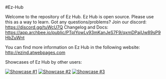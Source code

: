 #Ez-Hub

Welcome to the repository of Ez Hub. Ez Hub is open source. Please use this as a way to learn.
Got any questions/problems?
Join our discord: https://discord.gg/tuWcU7Q
Changelog and Docs: https://app.archbee.io/public/PTplYowLy93mKanJeS7F9/qxmDPajUw89sP9HbZuWnt

You can find more information on Ez Hub in the following website:
http://ezind.atwebpages.com

Showcases of Ez Hub by other users:

[![Showcase #1](http://img.youtube.com/vi/uKDxKKKSr1c/0.jpg)](http://www.youtube.com/watch?v=uKDxKKKSr1c "Video Title")
[![Showcase #2](http://img.youtube.com/vi/l9PhPh3yjYo/0.jpg)](http://www.youtube.com/watch?v=l9PhPh3yjYo "Video Title")
[![Showcase #3](http://img.youtube.com/vi/9-DpdBgDwVc/0.jpg)](http://www.youtube.com/watch?v=9-DpdBgDwVc "Video Title")
